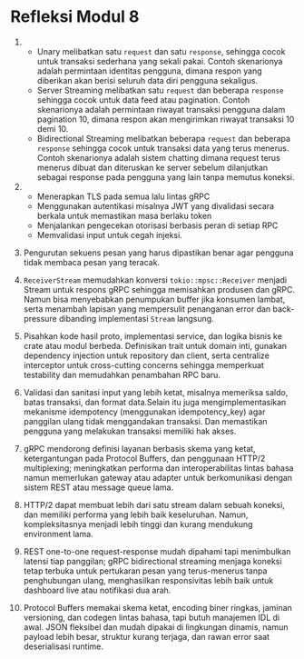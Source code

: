 # Refleksi Modul 8
1. - Unary melibatkan satu `request` dan satu `response`, sehingga cocok untuk transaksi sederhana yang sekali pakai. Contoh skenarionya adalah permintaan identitas pengguna, dimana respon yang diberikan akan berisi seluruh data diri pengguna sekaligus.
   - Server Streaming melibatkan satu `request` dan beberapa `response` sehingga cocok untuk data feed atau pagination. Contoh skenarionya adalah permintaan riwayat transaksi pengguna dalam pagination 10, dimana respon akan mengirimkan riwayat transaksi 10 demi 10.
   - Bidirectional Streaming melibatkan beberapa `request` dan beberapa `response` sehingga cocok untuk transaksi data yang terus menerus. Contoh skenarionya adalah sistem chatting dimana request terus menerus dibuat dan diteruskan ke server sebelum dilanjutkan sebagai response pada pengguna yang lain tanpa memutus koneksi.

2. - Menerapkan TLS pada semua lalu lintas gRPC
   - Menggunakan autentikasi misalnya JWT yang divalidasi secara berkala untuk memastikan masa berlaku token
   - Menjalankan pengecekan otorisasi berbasis peran di setiap RPC
   - Memvalidasi input untuk cegah injeksi.

3. Pengurutan sekuens pesan yang harus dipastikan benar agar pengguna tidak membaca pesan yang teracak.

4. `ReceiverStream` memudahkan konversi `tokio::mpsc::Receiver` menjadi Stream untuk respons gRPC sehingga memisahkan produsen dan gRPC. Namun bisa menyebabkan penumpukan buffer jika konsumen lambat, serta menambah lapisan yang mempersulit penanganan error dan back-pressure dibanding implementasi `Stream` langsung.

5. Pisahkan kode hasil proto, implementasi service, dan logika bisnis ke crate atau modul berbeda. Definisikan trait untuk domain inti, gunakan dependency injection untuk repository dan client, serta centralize interceptor untuk cross-cutting concerns sehingga memperkuat testability dan memudahkan penambahan RPC baru.

6. Validasi dan sanitasi input yang lebih ketat, misalnya memeriksa saldo, batas transaksi, dan format data.Selain itu juga mengimplementasikan mekanisme idempotency (menggunakan idempotency_key) agar panggilan ulang tidak menggandakan transaksi. Dan memastikan pengguna yang melakukan transaksi memiliki hak akses.

7. gRPC mendorong definisi layanan berbasis skema yang ketat, ketergantungan pada Protocol Buffers, dan penggunaan HTTP/2 multiplexing; meningkatkan performa dan interoperabilitas lintas bahasa namun memerlukan gateway atau adapter untuk berkomunikasi dengan sistem REST atau message queue lama.

8. HTTP/2 dapat membuat lebih dari satu stream dalam sebuah koneksi, dan memiliki performa yang lebih baik keseluruhan. Namun, kompleksitasnya menjadi lebih tinggi dan kurang mendukung environment lama.

9. REST one-to-one request-response mudah dipahami tapi menimbulkan latensi tiap panggilan; gRPC bidirectional streaming menjaga koneksi tetap terbuka untuk pertukaran pesan yang terus-menerus tanpa penghubungan ulang, menghasilkan responsivitas lebih baik untuk dashboard live atau notifikasi dua arah.

10. Protocol Buffers memakai skema ketat, encoding biner ringkas, jaminan versioning, dan codegen lintas bahasa, tapi butuh manajemen IDL di awal. JSON fleksibel dan mudah dipakai di lingkungan dinamis, namun payload lebih besar, struktur kurang terjaga, dan rawan error saat deserialisasi runtime.